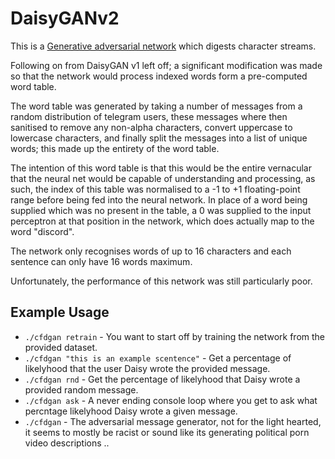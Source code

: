 # DaisyGANv2
This is a [Generative adversarial network](https://en.wikipedia.org/wiki/Generative_adversarial_network) which digests character streams.

Following on from DaisyGAN v1 left off; a significant modification was made so that the network would process indexed words form a pre-computed word table.

The word table was generated by taking a number of messages from a random distribution of telegram users, these messages where then sanitised to remove any non-alpha characters, convert uppercase to lowercase characters, and finally split the messages into a list of unique words; this made up the entirety of the word table.

The intention of this word table is that this would be the entire vernacular that the neural net would be capable of understanding and processing, as such, the index of this table was normalised to a -1 to +1 floating-point range before being fed into the neural network. In place of a word being supplied which was no present in the table, a 0 was supplied to the input perceptron at that position in the network, which does actually map to the word "discord".

The network only recognises words of up to 16 characters and each sentence can only have 16 words maximum.

Unfortunately, the performance of this network was still particularly poor.

## Example Usage
- ```./cfdgan retrain``` - You want to start off by training the network from the provided dataset.
- ```./cfdgan "this is an example scentence"``` - Get a percentage of likelyhood that the user Daisy wrote the provided message.
- ```./cfdgan rnd``` - Get the percentage of likelyhood that Daisy wrote a provided random message.
- ```./cfdgan ask``` - A never ending console loop where you get to ask what percntage likelyhood Daisy wrote a given message.
- ```./cfdgan``` - The adversarial message generator, not for the light hearted, it seems to mostly be racist or sound like its generating political porn video descriptions ..
